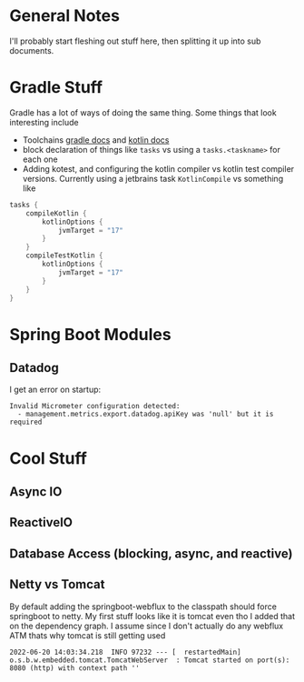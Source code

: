 # General Notes
I'll probably start fleshing out stuff here, then splitting it up into sub documents.

# Gradle Stuff
Gradle has a lot of ways of doing the same thing.  Some things that look interesting include

* Toolchains [gradle docs](https://docs.gradle.org/current/userguide/toolchains.html) and [kotlin docs](https://kotlinlang.org/docs/gradle.html#gradle-java-toolchains-support)
* block declaration of things like `tasks` vs using a `tasks.<taskname>` for each one
* Adding kotest, and configuring the kotlin compiler vs kotlin test compiler versions.  Currently using a jetbrains task `KotlinCompile` vs something like

```groovy
tasks {
    compileKotlin {
        kotlinOptions {
            jvmTarget = "17"
        }
    }
    compileTestKotlin {
        kotlinOptions {
            jvmTarget = "17"
        }
    }
}
```

# Spring Boot Modules
## Datadog
I get an error on startup:

```
Invalid Micrometer configuration detected:
  - management.metrics.export.datadog.apiKey was 'null' but it is required

```

# Cool Stuff
## Async IO

## ReactiveIO

## Database Access (blocking, async, and reactive)

## Netty vs Tomcat
By default adding the springboot-webflux to the classpath should force springboot to netty.  My first stuff looks like it is tomcat even tho I added that on the dependency graph.  I assume since I don't actually do any webflux ATM thats why tomcat is still getting used

    2022-06-20 14:03:34.218  INFO 97232 --- [  restartedMain] o.s.b.w.embedded.tomcat.TomcatWebServer  : Tomcat started on port(s): 8080 (http) with context path ''
